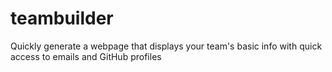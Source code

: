 # teambuilder
Quickly generate a webpage that displays your team's basic info with quick access to emails and GitHub profiles
